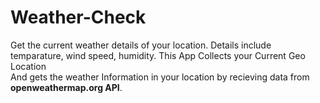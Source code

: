 # Weather-Check
Get the current weather details of your location. Details include temparature, wind speed, humidity.
This App Collects your Current Geo Location       
And gets the weather Information in your location by recieving data from **openweathermap.org API**.    



